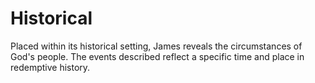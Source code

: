# Historical

Placed within its historical setting, James reveals the circumstances of God's people. The events described reflect a specific time and place in redemptive history.

